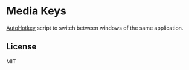 Media Keys
==========

[AutoHotkey] script to switch between windows of the same application. 

License
----

MIT

[AutoHotkey]:http://www.autohotkey.com/